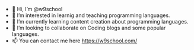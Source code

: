 - 👋 Hi, I’m @w9school
- 👀 I’m interested in learnig and teaching programming languages.
- 🌱 I’m currently learning content creation about programming languages.
- 💞️ I’m looking to collaborate on Coding blogs and some popular languages.
- 📫 You can contact me here https://w9school.com/

<!---
w9school/w9school is a ✨ special ✨ repository because its `README.md` (this file) appears on your GitHub profile.
You can click the Preview link to take a look at your changes.
--->
